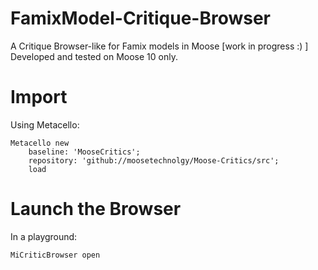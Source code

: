 # FamixModel-Critique-Browser
A Critique Browser-like for Famix models in Moose [work in progress :) ]  
Developed and tested on Moose 10 only.

# Import
Using Metacello:
```Smalltalk
Metacello new
	baseline: 'MooseCritics';
	repository: 'github://moosetechnolgy/Moose-Critics/src';
	load
```

# Launch the Browser
In a playground:
```Smalltalk
MiCriticBrowser open
```
